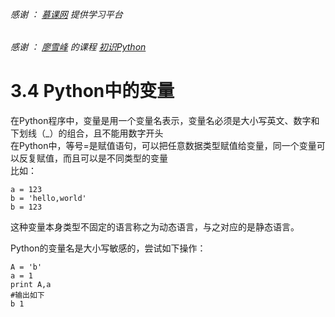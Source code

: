 ###### 感谢 ： [慕课网](https://www.imooc.com "慕课网-程序员的梦工厂") 提供学习平台
###### 感谢 ： [廖雪峰](https://www.imooc.com/u/292120/courses?sort=publish "廖雪峰的课程") 的课程 [初识Python]( https://www.imooc.com/learn/177 "初识Python")

# 3.4 Python中的变量

在Python程序中，变量是用一个变量名表示，变量名必须是大小写英文、数字和下划线（_）的组合，且不能用数字开头  
在Python中，等号=是赋值语句，可以把任意数据类型赋值给变量，同一个变量可以反复赋值，而且可以是不同类型的变量  
比如：

    a = 123
    b = 'hello,world'
    b = 123

这种变量本身类型不固定的语言称之为动态语言，与之对应的是静态语言。

Python的变量名是大小写敏感的，尝试如下操作：

    A = 'b'
    a = 1
    print A,a
    #输出如下
    b 1
